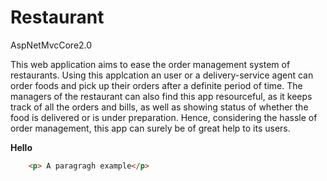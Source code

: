 # Restaurant
AspNetMvcCore2.0

This web application aims to ease the order management system of restaurants. 
Using this applcation an user or a delivery-service agent can order foods and pick up their orders after a definite period of time. The managers of the restaurant can also find this app resourceful, as it keeps track of all the orders and bills, as well as showing status of whether the food is delivered or is under preparation. Hence, considering the hassle of order management, this app can surely be of great help to its users.


**Hello** 
```html
	<p> A paragragh example</p>
```
